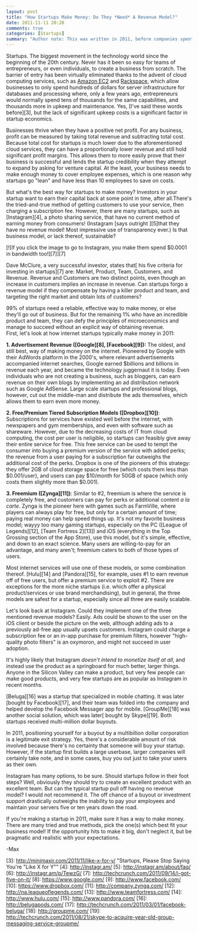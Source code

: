 ```yaml
---
layout: post
title: "How Startups Make Money: Do They *Need* A Revenue Model?"
date: 2011-11-11 20:28
comments: true
categories: [Startups]
summary: "Author note: This was written in 2011, before companies spent billions on startups with no revenue."
---
```


Startups. The biggest movement in the technology world since the beginning of the 20th century. Never has it been so easy for teams of entrepreneurs, or even individuals, to create a business from scratch. The barrier of entry has been virtually eliminated thanks to the advent of cloud computing services, such as [Amazon EC2][1] and [Rackspace][2], which allow businesses to only spend hundreds of dollars for server infrastructure for databases and processing where, only a few years ago, entrepreneurs would normally spend tens of thousands for the same capabilities, and thousands more in upkeep and maintenance. Yes, [I've said these words before][3], but the lack of significant upkeep costs is a significant factor in startup economics.

Businesses thrive when they have a positive net profit. For any business, profit can be measured by taking total revenue and subtracting total cost. Because total cost for startups is much lower due to the aforementioned cloud services, they can have a proportionally lower revenue and still hold significant profit margins. This allows them to more easily prove that their business is successful and lends the startup credibility when they attempt to expand by asking for venture capital. At the least, your business needs to make enough money to cover employee expenses, which is one reason why startups go "lean" and have less than 10 employees to save on costs.

But what's the best way for startups to make money? Investors in your startup want to earn their capital back at some point in time, after all.There's the tried-and-true method of getting customers to use your service, then charging a subscription fee. However, there are many startups, such as [Instagram][4], a photo sharing service, that have no current method of earning money from consumers! (Instagram [says outright ][5]that they have no revenue model! Most impressive use of transparency ever.) Is that business model, or lack thereof, sustainable? 

<!-- more -->

[![If you click the image to go to Instagram, you make them spend $0.0001 in bandwidth too!][7]][7]

Dave McClure, a very successful investor, states that[ his five criteria for investing in startups][7] are: Market, Product, Team, Customers, and Revenue. Revenue and Customers are two distinct points, even though an increase in customers implies an increase in revenue. Can startups forgo a revenue model if they compensate by having a killer product and team, and targeting the right market and obtain lots of customers?

99% of startups need a reliable, effective way to make money, or else they'll go out of business. But for the remaining 1% who have an incredible product and team, they can defy the principles of microeconomics and manage to succeed without an explicit way of obtaining revenue.  
First, let's look at how internet startups typically make money in 2011:

**1. Advertisement Revenue ([Google][8], [Facebook][9]):** The oldest, and still best, way of making money on the internet. Pioneered by Google with their AdWords platform in the 2000's, where relevant advertisements accompanied internet searches, Google earned $billions and billions in revenue each year, and became the technology juggernaut it is today. Even individuals who are not creating a business, such as bloggers, can earn revenue on their own blogs by implementing an ad distribution network such as Google AdSense. Large scale startups and professional blogs, however, cut out the middle-man and distribute the ads themselves, which allows them to earn even more money.

**2. Free/Premium Tiered Subscription Models ([Dropbox][10])**: Subscriptions for services have existed well before the internet, with newspapers and gym memberships, and even with software such as shareware. However, due to the decreasing costs of IT from cloud computing, the cost per user is neligible, so startups can feasibly give away their entire service for free. This free service can be used to tempt the consumer into buying a premium version of the service with added perks; the revenue from a user paying for a subscription far outweighs the additional cost of the perks. Dropbox is one of the pioneers of this strategy: they offer 2GB of cloud storage space for free (which costs them less than $0.001/user), and users can pay $10/month for 50GB of space (which only costs them slightly more than $0.001).

**3. Freemium ([Zynga][11])**: Similar to #2, freemium is where the service is completely free, and customers can pay for perks or additional content *a la carte*. Zynga is the pioneer here with games such as FarmVille, where players can always play for free, but only for a certain amount of time; paying real money can help speed things up. It's not my favorite business model; wayyy too many gaming startups, especially on the PC ([League of Legends][12], [Team Fortress 2][13]) and iOS (everything in the Top Grossing section of the App Store), use this model, but it's simple, effective, and down to an exact science. Many users are willing-to-pay for an advantage, and many aren't; freemium caters to both of those types of users.

Most internet services will use one of these models, or some combination thereof. [Hulu][14] and [Pandora][15], for example, uses #1 to earn revenue off of free users, but offer a premium service to exploit #2. There are exceptions for the more niche startups (i.e. which offer a physical product/services or use brand merchandising), but in general, the three models are safest for a startup, especially since all three are easily scalable.

Let's look back at Instagram. Could they implement one of the three mentioned revenue models? Easily. Ads could be shown to the user on the iOS client or beside the picture on the web, although adding ads to a previously ad-free app usually upsets customers. Instagram could charge a subscription fee  or an in-app purchase for premium filters, however "high-quality photo filters" is an oxymoron, and might not succeed in user adoption.

It's highly likely that Instagram *doesn't intend to monetize itself at all*, and instead use the product as a springboard for much better, larger things. Anyone in the Silicon Valley can make a product, but very few people can make good products, and very few startups are as popular as Instagram in recent months.

[Beluga][16] was a startup that specialized in mobile chatting. It was later [bought by Facebook][17], and their team was folded into the company and helped develop the Facebook Messager app for mobile. [GroupMe][18] was another social solution, which was later[ bought by Skype][19]. Both startups received multi-million dollar buyouts.

In 2011, positioning yourself for a buyout by a multibillion dollar corporation is a legitimate exit strategy. Yes, there's a considerable amount of risk involved because there's no certainty that someone will buy your startup. However, if the startup first builds a  large userbase, larger companies will certainly take note, and in some cases, buy you out just to take your users as their own.

Instagram has many options, to be sure. Should startups follow in their foot steps? Well, obviously they should try to create an excellent product with an excellent team. But can the typical startup pull off having no revenue model? I would not recommend it. The off chance of a buyout or investment support drastically outweighs the inability to pay your employees and maintain your servers five or ten years down the road.

If you're making a startup in 2011, make sure it has a way to make money. There are many tried and true methods, pick the one(s) which best fit your business model! If the opportunity hits to make it big, don't neglect it, but be pragmatic and realistic with your expectations.

-Max

 [1]: http://aws.amazon.com/ec2/
 [2]: http://www.rackspace.com/
 [3]: http://minimaxir.com/2011/11/like-x-for-y/ "Startups, Please Stop Saying You're "Like X for Y""
 [4]: http://instagr.am/
 [5]: http://instagr.am/about/faq/
 [6]: http://instagr.am/p/TewzG/
 [7]: http://techcrunch.com/2011/09/14/i-got-five-on-it/
 [8]: https://www.google.com/
 [9]: http://www.facebook.com/
 [10]: https://www.dropbox.com/
 [11]: http://company.zynga.com/
 [12]: http://na.leagueoflegends.com/
 [13]: http://www.teamfortress.com/
 [14]: http://www.hulu.com/
 [15]: http://www.pandora.com/
 [16]: http://belugapods.com/
 [17]: http://techcrunch.com/2011/03/01/facebook-beluga/
 [18]: http://groupme.com/
 [19]: http://techcrunch.com/2011/08/21/skype-to-acquire-year-old-group-messaging-service-groupme/  
